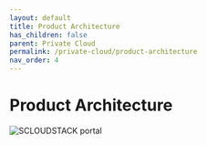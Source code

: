 ```yaml
---
layout: default
title: Product Architecture
has_children: false
parent: Private Cloud
permalink: /private-cloud/product-architecture
nav_order: 4
---
```


# Product Architecture

![SCLOUDSTACK portal](https://user-images.githubusercontent.com/124770063/224253528-a017b1fb-c2c9-40f5-ba71-ef90e515c854.jpg)
